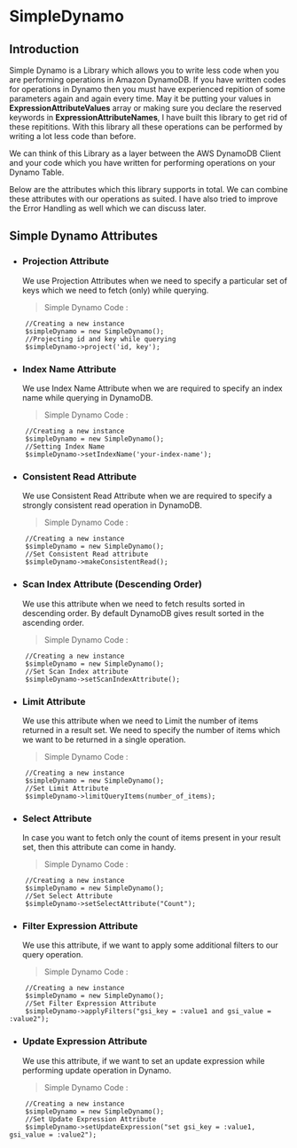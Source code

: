 # SimpleDynamo
## Introduction
Simple Dynamo is a Library which allows you to write less code when you are performing operations in Amazon DynamoDB. If you have written codes for operations in Dynamo then you must have experienced repition of some parameters again and again every time. May it be putting your values in **ExpressionAttributeValues** array or making sure you declare the reserved keywords in **ExpressionAttributeNames**, I have built this library to get rid of these repititions. With this library all these operations can be performed by writing a lot less code than before.

We can think of this Library as a layer between the AWS DynamoDB Client and your code which you have written for performing operations on your Dynamo Table.

Below are the attributes which this library supports in total. We can combine these attributes with our operations as suited. I have also tried to improve the Error Handling as well which we can discuss later.

## Simple Dynamo Attributes

- ### Projection Attribute
    <p>
    We use Projection Attributes when we need to specify a particular set of keys which we need to fetch (only) while querying.
    
    > Simple Dynamo Code :
  
```
    //Creating a new instance
    $simpleDynamo = new SimpleDynamo();
    //Projecting id and key while querying
    $simpleDynamo->project('id, key');
```

- ### Index Name Attribute
    <p>
    We use Index Name Attribute when we are required to specify an index name while querying in DynamoDB.
  
    > Simple Dynamo Code :

```
    //Creating a new instance
    $simpleDynamo = new SimpleDynamo();
    //Setting Index Name
    $simpleDynamo->setIndexName('your-index-name');
```

- ### Consistent Read Attribute
    <p>
    We use Consistent Read Attribute when we are required to specify a strongly consistent read operation in DynamoDB.
  
    > Simple Dynamo Code :

```
    //Creating a new instance
    $simpleDynamo = new SimpleDynamo();
    //Set Consistent Read attribute
    $simpleDynamo->makeConsistentRead();
```


- ### Scan Index Attribute (Descending Order)
    <p>
    We use this attribute when we need to fetch results sorted in descending order. By default DynamoDB gives result sorted in the ascending order. 
  
    > Simple Dynamo Code :

```
    //Creating a new instance
    $simpleDynamo = new SimpleDynamo();
    //Set Scan Index attribute
    $simpleDynamo->setScanIndexAttribute();
```

- ### Limit Attribute
    <p>
    We use this attribute when we need to Limit the number of items returned in a result set. We need to specify the number of items which we want to be returned in a single operation.
  
    > Simple Dynamo Code :

```
    //Creating a new instance
    $simpleDynamo = new SimpleDynamo();
    //Set Limit Attribute
    $simpleDynamo->limitQueryItems(number_of_items);
```


- ### Select Attribute
    <p>
    In case you want to fetch only the count of items present in your result set, then this attribute can come in handy.
  
    > Simple Dynamo Code :

```
    //Creating a new instance
    $simpleDynamo = new SimpleDynamo();
    //Set Select Attribute
    $simpleDynamo->setSelectAttribute("Count");
```

- ### Filter Expression Attribute
    <p>
    We use this attribute, if we want to apply some additional filters to our query operation.
  
    > Simple Dynamo Code :

```
    //Creating a new instance
    $simpleDynamo = new SimpleDynamo();
    //Set Filter Expression Attribute
    $simpleDynamo->applyFilters("gsi_key = :value1 and gsi_value = :value2");
```

- ### Update Expression Attribute
    <p>
    We use this attribute, if we want to set an update expression while performing update operation in Dynamo.
  
    > Simple Dynamo Code :

```
    //Creating a new instance
    $simpleDynamo = new SimpleDynamo();
    //Set Update Expression Attribute
    $simpleDynamo->setUpdateExpression("set gsi_key = :value1, gsi_value = :value2");
```

